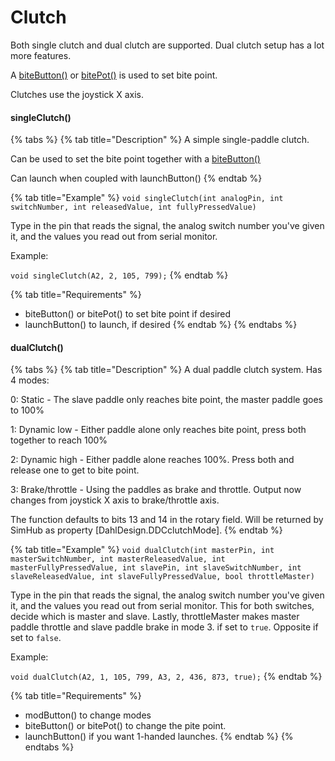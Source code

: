 # Clutch

Both single clutch and dual clutch are supported. Dual clutch setup has a lot more features.&#x20;

A [biteButton()](../function-button.md#bitebutton) or [bitePot()](bite-point-and-launch.md) is used to set bite point.

Clutches use the joystick X axis.&#x20;

#### singleClutch()

{% tabs %}
{% tab title="Description" %}
A simple single-paddle clutch.

Can be used to set the bite point together with a [biteButton()](../function-button.md#bitebutton)

Can launch when coupled with launchButton()
{% endtab %}

{% tab title="Example" %}
`void singleClutch(int analogPin, int switchNumber, int releasedValue, int fullyPressedValue)`

Type in the pin that reads the signal, the analog switch number you've given it, and the values you read out from serial monitor.&#x20;

Example:

`void singleClutch(A2, 2, 105, 799);`
{% endtab %}

{% tab title="Requirements" %}
* biteButton() or bitePot() to set bite point if desired
* launchButton() to launch, if desired
{% endtab %}
{% endtabs %}

#### dualClutch()

{% tabs %}
{% tab title="Description" %}
A dual paddle clutch system. Has 4 modes:

0: Static - The slave paddle only reaches bite point, the master paddle goes to 100%

1: Dynamic low - Either paddle alone only reaches bite point, press both together to reach 100%

2: Dynamic high - Either paddle alone reaches 100%. Press both and release one to get to bite point.

3: Brake/throttle - Using the paddles as brake and throttle. Output now changes from joystick X axis to brake/throttle axis.&#x20;

The function defaults to bits 13 and 14 in the rotary field. Will be returned by SimHub as property \[DahlDesign.DDCclutchMode].
{% endtab %}

{% tab title="Example" %}
`void dualClutch(int masterPin, int masterSwitchNumber, int masterReleasedValue, int masterFullyPressedValue, int slavePin, int slaveSwitchNumber, int slaveReleasedValue, int slaveFullyPressedValue, bool throttleMaster)`

Type in the pin that reads the signal, the analog switch number you've given it, and the values you read out from serial monitor. This for both switches, decide which is master and slave. Lastly, throttleMaster makes master paddle throttle and slave paddle brake in mode 3. if set to `true`. Opposite if set to `false`.&#x20;

Example:

`void dualClutch(A2, 1, 105, 799, A3, 2, 436, 873, true);`
{% endtab %}

{% tab title="Requirements" %}
* modButton() to change modes
* biteButton() or bitePot() to change the pite point.
* launchButton() if you want 1-handed launches.
{% endtab %}
{% endtabs %}
